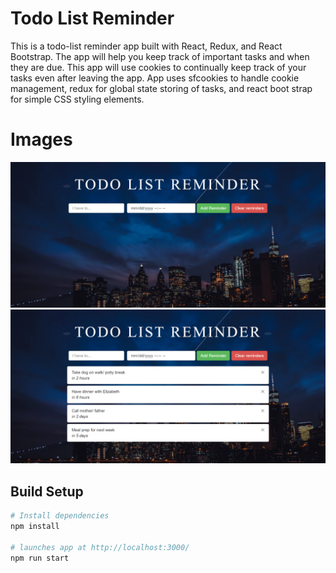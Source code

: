 # Todo List Reminder
This is a todo-list reminder app built with React, Redux, and React Bootstrap.  The app will help you keep track of important tasks and when they are due.  This app will use cookies to continually keep track of your tasks even after leaving the app.  App uses sfcookies to handle cookie management, redux for global state storing of tasks, and react boot strap for simple CSS styling elements.

# Images
![alt text](images/fullscreen-blank.png)
![alt text](images/fullscreen.png)

## Build Setup

``` bash
# Install dependencies
npm install

# launches app at http://localhost:3000/
npm run start
```
